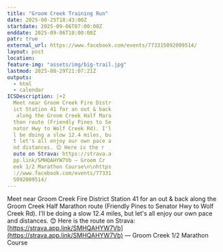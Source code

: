 ```yaml
---
title: "Groom Creek Training Run"
date: 2025-08-25T18:43:00Z
startdate: 2025-09-06T07:00:00Z
enddate: 2025-09-06T10:00:00Z
patr: true
external_url: https://www.facebook.com/events/773315092009514/
layout: post
location: 
feature-img: "assets/img/big-trail.jpg"
lastmod: 2025-08-29T21:07:21Z
outputs:
  - html
  - calendar
ICSDescription: |+2
  Meet near Groom Creek Fire Distr  ict Station 41 for an out & back   along the Groom Creek Half Mara  thon route (Friendly Pines to Se  nator Hwy to Wolf Creek Rd). I'l  l be doing a slow 12.4 miles, bu  t let's all enjoy our own pace a  nd distances. 😊 Here is the r  oute on Strava: https://strava.a  pp.link/SMHQAHYW7Vb — Groom Cr  eek 1/2 Marathon Course\n\nhttps  ://www.facebook.com/events/77331  5092009514/
---
```


Meet near Groom Creek Fire District Station 41 for an out & back along the Groom Creek Half Marathon route (Friendly Pines to Senator Hwy to Wolf Creek Rd). I'll be doing a slow 12.4 miles, but let's all enjoy our own pace and distances. 😊 Here is the route on Strava&#58; [https://strava.app.link/SMHQAHYW7Vb](https://strava.app.link/SMHQAHYW7Vb) — Groom Creek 1/2 Marathon Course<br>
  <br>
  
